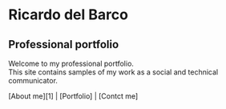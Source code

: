 # Ricardo del Barco
## Professional portfolio


Welcome to my professional portfolio.<br>
This site contains samples of my work as a social and technical communicator.

[About me][1] | [Portfolio] | [Contct me]
